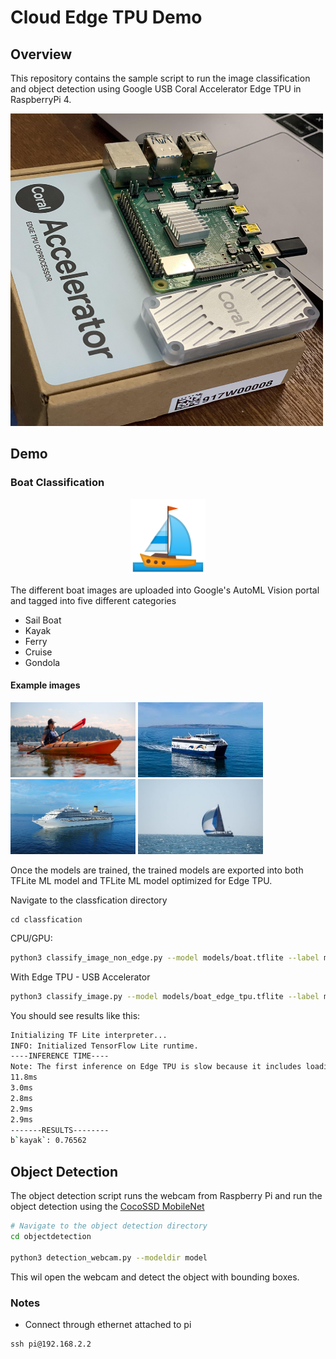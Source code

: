 # Cloud Edge TPU Demo

## Overview

This repository contains the sample script to run the image classification and object detection using Google USB Coral Accelerator Edge TPU in RaspberryPi 4.

<p>
    <img width="500" height=500" src="docs/coral.jpg"/>
</p>

## Demo

### Boat Classification

<p align="center">
  <img width="120" height=120" src="docs/boat.png"/>
</p>

The different boat images are uploaded into Google's AutoML Vision portal and tagged into five different categories

* Sail Boat
* Kayak
* Ferry
* Cruise
* Gondola

#### Example images
<p>
  <img width="200" height=120" src="classification/images/boat1.jpg"/>
  <img width="200" height=120" src="classification/images/boat2.jpg"/>
  <img width="200" height=120" src="classification/images/boat3.jpg"/>
  <img width="200" height=120" src="classification/images/boat4.jpg"/>
</p>


Once the models are trained, the trained models are exported into both TFLite ML model and TFLite ML model optimized for Edge TPU.

Navigate to the classfication directory

```
cd classfication
```

CPU/GPU:

```bash
python3 classify_image_non_edge.py --model models/boat.tflite --label models/boat_labels.txt --input images/boat1.jpg
```

With Edge TPU - USB Accelerator

```bash
python3 classify_image.py --model models/boat_edge_tpu.tflite --label models/boat_labels.txt --input images/boat1.jpg
```

You should see results like this:

```.bash
Initializing TF Lite interpreter...
INFO: Initialized TensorFlow Lite runtime.
----INFERENCE TIME----
Note: The first inference on Edge TPU is slow because it includes loading the model into Edge TPU memory.
11.8ms
3.0ms
2.8ms
2.9ms
2.9ms
-------RESULTS--------
b`kayak`: 0.76562
```

## Object Detection

The object detection script runs the webcam from Raspberry Pi and run the object detection using the [CocoSSD MobileNet](https://storage.googleapis.com/download.tensorflow.org/models/tflite/coco_ssd_mobilenet_v1_1.0_quant_2018_06_29.zip)


```bash
# Navigate to the object detection directory
cd objectdetection

python3 detection_webcam.py --modeldir model
```

This wil open the webcam and detect the object with bounding boxes.

### Notes
* Connect through ethernet attached to pi
```
ssh pi@192.168.2.2 
```